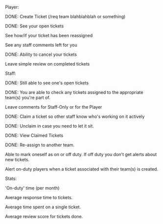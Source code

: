 Player:


DONE: Create Ticket (/req team blahblahblah or something)

DONE: See your open tickets
       
See how/if your ticket has  been reassigned
      
See any staff comments left for you

DONE: Ability to cancel your tickets

Leave simple review on completed tickets

Staff:


DONE: Still able to see one's open tickets

DONE: You are able to check any tickets assigned to the appropriate team(s) you're part of.

Leave comments for Staff-Only or for the Player

DONE: Claim a ticket so other staff know who's working on it actively

DONE: Unclaim in case you need to let it sit.

DONE: View Claimed Tickets

DONE: Re-assign to another team.

Able to mark oneself as on or off duty. If off duty you don't get alerts about new tickets.

Alert on-duty players when a ticket associated with their team(s) is created.

Stats:


'On-duty' time (per month)

Average response time to tickets.

Average time spent on a single ticket.

Average review score for tickets done.
